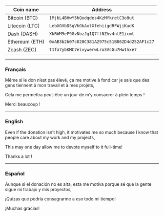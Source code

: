 | Coin name      | Address                                      |
|----------------|----------------------------------------------|
| Bitcoin (BTC)  | `1MjbL4BHwY5hQxdqdes4KzMYkretC3o8ut`         |
| Litecoin (LTC) | `LebXGVbDSqVhGkAxtXfehiigdRFWjiKudK`         |
| Dash (DASH)    | `XkRWM9eP9GvNbzJg1Q7ftNZhv4ntE1icmt`         |
| Ethereum (ETH) | `0xAB3b2b07c028C381A2975c51B862D4d252AF1c27` |
| Zcash (ZEC)    | `t1fa7ybKMC7eivywerwLro3VcGu7Hw1hxe7`        |

---------------------------------------------------------------

### Français
Même si le don n’est pas élevé, ça me motive à fond car je sais que des gens tiennent à mon travail et à mes projets,

Cela me permettra peut-être un jour de m’y consacrer à plein temps !

Merci beaucoup !

---------------------------------------------------------------

### English
Even if the donation isn’t high, it motivates me so much because I know that people care about my work and my projects,

This may one day allow me to devote myself to it full-time!

Thanks a lot !

---------------------------------------------------------------

### Español
Aunque si el donación no es alta, esta me motiva porque sé que la gente sigue mi trabajo y mis proyectos,

¡Quizas que podría consagrarme a eso todo mi tiempo!

¡Muchas gracias!
